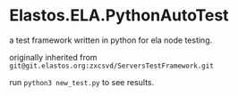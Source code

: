 # Elastos.ELA.PythonAutoTest

a test framework written in python for ela node testing.

originally inherited from `git@git.elastos.org:zxcsvd/ServersTestFramework.git`

run `python3 new_test.py` to see results.
